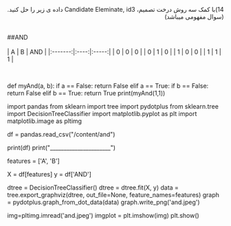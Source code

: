 <div dir="rtl">
  14)با کمک سه روش درخت تصمیم، Candidate Eleminate, id3 داده ی زیر را حل کنید.(سوال مفهومی میباشد)
  </div>
<br/> 

##AND
<br/> 
<br/> 
|    A    |   B  |  AND  |
|:-------:|:----:|:-----:|
|    0    |   0  |   0   | 
|    0    |   1  |   0   | 
|    1    |   0  |   0   | 
|    1    |   1  |   1   | 

<br/>

def myAnd(a, b):
  if a == False:
    return False 
  elif a == True:
    if b == False:
      return False
    elif b == True: 
      return True
print(myAnd(1,1))


import pandas
from sklearn import tree
import pydotplus
from sklearn.tree import DecisionTreeClassifier
import matplotlib.pyplot as plt
import matplotlib.image as pltimg


df = pandas.read_csv("/content/and")

print(df)
print("______________________")

features = ['A', 'B']

X = df[features]
y = df['AND']


dtree = DecisionTreeClassifier()
dtree = dtree.fit(X, y)
data = tree.export_graphviz(dtree, out_file=None, feature_names=features)
graph = pydotplus.graph_from_dot_data(data)
graph.write_png('and.jpeg')

img=pltimg.imread('and.jpeg')
imgplot = plt.imshow(img)
plt.show()
